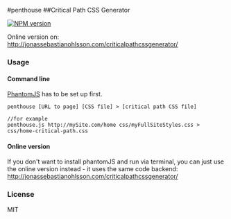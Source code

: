 #penthouse
##Critical Path CSS Generator

[![NPM version](https://badge.fury.io/js/penthouse.svg)](http://badge.fury.io/js/penthouse)

Online version on: http://jonassebastianohlsson.com/criticalpathcssgenerator/

### Usage

#### Command line
[PhantomJS](https://github.com/ariya/phantomjs/) has to be set up first.

	penthouse [URL to page] [CSS file] > [critical path CSS file]
	
	//for example
	penthouse.js http://mySite.com/home css/myFullSiteStyles.css > css/home-critical-path.css

#### Online version
If you don't want to install phantomJS and run via terminal, you can just use the online version instead - it uses the same code backend:
http://jonassebastianohlsson.com/criticalpathcssgenerator/

### License
MIT